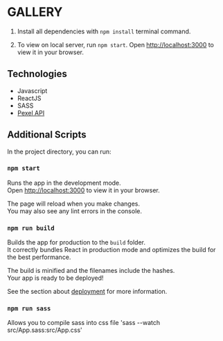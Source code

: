# GALLERY

  1. Install all dependencies with `npm install` terminal command.

  2. To view on local server, run `npm start`.
    Open [http://localhost:3000](http://localhost:3000) to view it in your browser.

## Technologies

* Javascript
* ReactJS
* SASS
* [Pexel API](<https://www.pexels.com/api/documentation/?language=javascript>)

## Additional Scripts

In the project directory, you can run:

### `npm start`

Runs the app in the development mode.\
Open [http://localhost:3000](http://localhost:3000) to view it in your browser.

The page will reload when you make changes.\
You may also see any lint errors in the console.

### `npm run build`

Builds the app for production to the `build` folder.\
It correctly bundles React in production mode and optimizes the build for the best performance.

The build is minified and the filenames include the hashes.\
Your app is ready to be deployed!

See the section about [deployment](https://facebook.github.io/create-react-app/docs/deployment) for more information.

### `npm run sass`

Allows you to compile sass into css file
'sass --watch src/App.sass:src/App.css'
